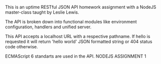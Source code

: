 This is an uptime RESTful JSON API homework assignment with a NodeJS master-class taught by Leslie Lewis.

The API is broken down into functional modules like environment configuration,
handlers and unified server.

This API accepts a localhost URL with a respective pathname. If hello is requested it will return
'hello world' JSON formatted string or 404 status code otherwise.

ECMAScript 6 standarts are used in the API.  N O D E J S   A S S I G N M E N T   1  
 
